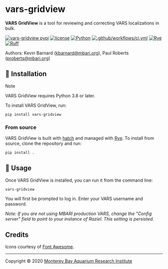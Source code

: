 # vars-gridview

**VARS GridView** is a tool for reviewing and correcting VARS localizations in bulk.

[![vars-gridview pypi](https://img.shields.io/pypi/v/vars-gridview.svg)](https://pypi.python.org/pypi/vars-gridview)
[![license](https://img.shields.io/badge/license-MIT-blue.svg)](https://opensource.org/licenses/MIT)
[![Python](https://img.shields.io/badge/language-Python-blue.svg)](https://www.python.org/downloads/)
[![.github/workflows/ci.yml](https://github.com/mbari-org/vars-gridview/actions/workflows/ci.yml/badge.svg)](https://github.com/mbari-org/vars-gridview/actions/workflows/ci.yml)
[![Rye](https://img.shields.io/endpoint?url=https://raw.githubusercontent.com/astral-sh/rye/main/artwork/badge.json)](https://rye.astral.sh)
[![Ruff](https://img.shields.io/endpoint?url=https://raw.githubusercontent.com/astral-sh/ruff/main/assets/badge/v2.json)](https://docs.astral.sh/ruff/)

Authors: Kevin Barnard ([kbarnard@mbari.org](mailto:kbarnard@mbari.org)), Paul Roberts ([proberts@mbari.org](mailto:proberts@mbari.org))

## :hammer: Installation

> [!NOTE]
> VARS GridView requires Python 3.8 or later.

To install VARS GridView, run:

```bash
pip install vars-gridview
```

### From source

VARS GridView is built with [hatch](https://hatch.pypa.io/) and managed with [Rye](https://rye.astral.sh/). To install from source, clone the repository and run:

```bash
pip install .
```

## :rocket: Usage

Once VARS GridView is installed, you can run it from the command line:

```bash
vars-gridview
```

You will first be prompted to log in. Enter your VARS username and password. 

*Note: If you are not using MBARI production VARS, change the "Config server" field to point to your instance of Raziel. This setting is persisted.*

## Credits

Icons courtesy of [Font Awesome](https://fontawesome.com/).

---

Copyright &copy; 2020 [Monterey Bay Aquarium Research Institute](https://www.mbari.org)
